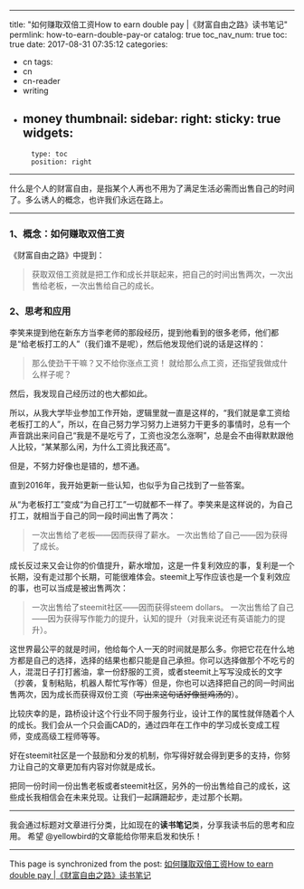 
---
title: "如何赚取双倍工资How to earn double pay |《财富自由之路》读书笔记"
permlink: how-to-earn-double-pay-or
catalog: true
toc_nav_num: true
toc: true
date: 2017-08-31 07:35:12
categories:
- cn
tags:
- cn
- cn-reader
- writing
- money
thumbnail: 
sidebar:
    right:
        sticky: true
widgets:
    -
        type: toc
        position: right
---


什么是个人的财富自由，是指某个人再也不用为了满足生活必需而出售自己的时间了。多么诱人的概念，也许我们永远在路上。



---

### 1、概念：如何赚取双倍工资
《财富自由之路》中提到：
>获取双倍工资就是把工作和成长并联起来，把自己的时间出售两次，一次出售给老板，一次出售给自己的成长。

### 2、思考和应用

李笑来提到他在新东方当李老师的那段经历，提到他看到的很多老师，他们都是“给老板打工的人”（我们谁不是呢），然后他发现他们说的话是这样的：

>那么使劲干干嘛？又不给你涨点工资！
就给那么点工资，还指望我做成什么样子呢？

然后，我发现自己经历过的也大都如此。

所以，从我大学毕业参加工作开始，逻辑里就一直是这样的，“我们就是拿工资给老板打工的人”，所以，在自己努力学习努力上进努力干更多的事情时，总有一个声音跳出来问自己“我是不是吃亏了，工资也没怎么涨啊”，总是会不由得默默跟他人比较，“某某那么闲，为什么工资比我还高”。

但是，不努力好像也是错的，想不通。

直到2016年，我开始更新一些认知，也似乎为自己找到了一些答案。

从“为老板打工”变成“为自己打工”一切就都不一样了。李笑来是这样说的，为自己打工，就相当于自己的同一段时间出售了两次：

>一次出售给了老板——因而获得了薪水。
一次出售给了自己——因为获得了成长。

成长反过来又会让你的价值提升，薪水增加，这是一件复利效应的事，复利是一个长期，没有走过那个长期，可能很难体会。steemit上写作应该也是一个复利效应的事，也可以当成是被出售两次：

>一次出售给了steemit社区——因而获得steem dollars。
一次出售给了自己——因为获得写作能力的提升，认知的提升（对我来说还有英语能力的提升）。

这世界最公平的就是时间，他给每个人一天的时间就是那么多。你把它花在什么地方都是自己的选择，选择的结果也都只能是自己承担。你可以选择做那个不吃亏的人，混混日子打打酱油，拿一份舒服的工资，或者steemit上写写没成长的文字（抄袭，复制粘贴，机器人帮忙写作等）但是，你也可以选择把自己的同一时间出售两次，因为成长而获得双份工资（~~写出来这句话好像挺鸡汤的~~）。

比较庆幸的是，路桥设计这个行业不同于服务行业，设计工作的属性就伴随着个人的成长。我们会从一个只会画CAD的，通过四年在工作中的学习成长变成工程师，变成高级工程师等等。

好在steemit社区是一个鼓励和分发的机制，你写得好就会得到更多的支持，你努力让自己的文章更加有内容对你就是成长。

把同一份时间一份出售老板或者steemit社区，另外的一份出售给自己的成长，这些成长我相信会在未来兑现。让我们一起蹒跚起步，走过那个长期。


---

我会通过标题对文章进行分类，比如现在的**读书笔记**类，分享我读书后的思考和应用。
希望 @yellowbird的文章能给你带来启发和快乐！

- - -

This page is synchronized from the post: [如何赚取双倍工资How to earn double pay |《财富自由之路》读书笔记](https://steemit.com/@yellowbird/how-to-earn-double-pay-or)
